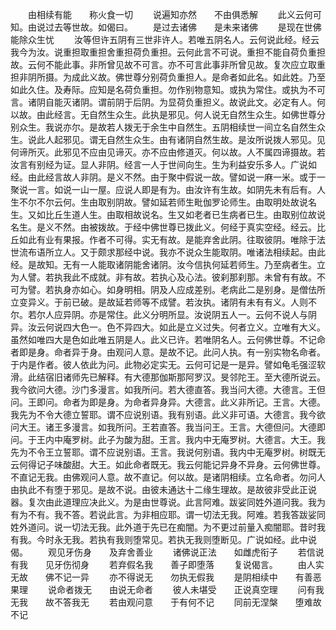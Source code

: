 <!-- { "loadSidebar": true } -->
　　由相续有能　　称火食一切
　　说遍知亦然　　不由俱悉解
　　此义云何可知。由说过去等世故。如偈曰。
　　是过去诸佛　　是未来诸佛
　　是现在世佛　　能除众生忧
　　汝等但许五阴有三世非许人。若唯五阴名人。云何说此经。经云我今为汝。说重担取重担舍重担荷负重担。云何此言不可说。重担不能自荷负重担故。云何不能此事。非所曾见故不可言。亦不可言此事非所曾见故。复次应立取重担非阴所摄。为成此义故。佛世尊分别荷负重担人。是命者如此名。如此姓。乃至如此久住。及寿际。应知是名荷负重担。勿作别物意知。或执为常住。或执为不可言。诸阴自能灭诸阴。谓前阴于后阴。为显荷负重担义。故说此文。必定有人。何以故。由此经言。无自然生众生。此执是邪见。何人说无自然生众生。如佛世尊分别众生。我说亦尔。是故若人拨无于余生中自然生。五阴相续世一间立名自然生众生。说此人起邪见。谓无自然生众生。由有诸阴自然生故。是汝所说拨人邪见。见何谛所灭。此邪见不应由见谛灭。亦不应由修道灭。何以故。人不属四谛摄故。若汝言有别经为证。显人非阴。经言一人于世间向生。生为利益安乐多人。广说如经。由此经言故人非阴。是义不然。由于聚中假说一故。譬如说一麻一米。或于一聚说一言。如说一山一屋。应说人即是有为。由汝许有生故。如阴先未有后有。人生不尔不尔云何。生由取别阴故。譬如延若师生毗伽罗论师生。由取明处故说名生。又如比丘生道人生。由取相故说名。生又如老者已生病者已生。由取别位故说名生。是义不然。由被拨故。于经中佛世尊已拨此义。何经于真实空经。经云。比丘如此有业有果报。作者不可得。实无有故。是能弃舍此阴。往取彼阴。唯除于法世流布语所立人。又于颇求那经中说。我亦不说众生能取阴。唯诸法相续起。由此经。是故知。无有一人能取诸阴能舍诸阴。汝今信执何延若师生。乃至病者生。立为人譬。若执我此不成就。非有故。若执心及心法。彼刹那刹那。未曾有有故。不可为譬。若执身亦如心。如身明相。阴及人应成差别。老病此二是别身。是僧佉所立变异义。于前已破。是故延若师等不成譬。若汝执。诸阴有未有有义。人则不尔。若尔人应异阴。亦是常住。此义分明所显。汝说阴五人一。云何不说人与阴异。汝云何说四大色一。色不异四大。如此是立义过失。何者立义。立唯有大义。虽然如唯四大是色如此唯五阴是人。此义已许。若唯阴名人。云何佛世尊。不记命者即是身。命者异于身。由观问人意。是故不记。此问人执。有一别实物名命者。于内是作者。彼人依此为问。此物必定实无。云何可记是一是异。譬如龟毛强涩软滑。此结宿旧诸师先已解释。有大德那伽斯那阿罗汉。旻邻陀王。至大德所说云。我今欲问大德。沙门多漫言。如我所问。若大德直答。我当问大德。大德言。王但问。王即问。命者为即是身。为命者异身异。大德言。此义非所记。王言。大德。我先为不令大德立誓耶。谓不应说别语。我有别语。此义非可语。大德言。我今欲问大王。诸王多漫言。如我所问。王若直答。我当问王。王言。大德但问。大德即问。于王内中庵罗树。此子为酸为甜。王言。我内中无庵罗树。大德言。大王。我先为不令王立誓耶。谓不应说别语。王言。我说何别语。我内中无庵罗树。树既无云何得记子味酸甜。大王。如此命者既无。我云何能记异身不异身。云何佛世尊。不直记无我。由佛观问人意。故不直记。何以故。是诸阴相续。立名命者。勿问人由执此不有堕于邪见。是故不说。由彼未通达十二缘生理故。是故彼非受此正说器。复次由此道理应决此义。为是由世尊说。此言阿难。跋娑同姓外道问我。我为有为不有。我不答。若说此言。为非相应耶。谓一切法无我。阿难。若我答跋娑同姓外道问。说一切法无我。此外道于先已在痴闇。为不更过前量入痴闇耶。昔时我有我。今时永无我。若执有我则堕常见。若执无我则堕断见。广说如经。此中说偈。
　　观见牙伤身　　及弃舍善业
　　诸佛说正法　　如雌虎衔子
　　若信说有我　　见牙伤彻身
　　若弃假名我　　善子即堕落
　　复说偈言。
　　由人实无故　　佛不记一异
　　亦不得说无　　勿执无假我
　　是阴相续中　　有善恶果理
　　说命者拨无　　由说无命者
　　彼人未堪受　　正说真空理
　　问有我无我　　故不答我无
　　若由观问意　　于有何不记
　　同前无涅槃　　堕难故不记
